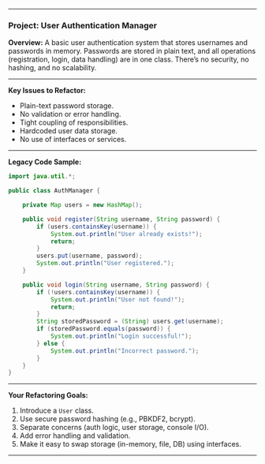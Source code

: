 
---

### **Project: User Authentication Manager**

**Overview:**
A basic user authentication system that stores usernames and passwords in memory. Passwords are stored in plain text, and all operations (registration, login, data handling) are in one class. There’s no security, no hashing, and no scalability.

---

**Key Issues to Refactor:**

* Plain-text password storage.
* No validation or error handling.
* Tight coupling of responsibilities.
* Hardcoded user data storage.
* No use of interfaces or services.

---

**Legacy Code Sample:**

```java
import java.util.*;

public class AuthManager {

    private Map users = new HashMap();

    public void register(String username, String password) {
        if (users.containsKey(username)) {
            System.out.println("User already exists!");
            return;
        }
        users.put(username, password);
        System.out.println("User registered.");
    }

    public void login(String username, String password) {
        if (!users.containsKey(username)) {
            System.out.println("User not found!");
            return;
        }
        String storedPassword = (String) users.get(username);
        if (storedPassword.equals(password)) {
            System.out.println("Login successful!");
        } else {
            System.out.println("Incorrect password.");
        }
    }
}
```

---

**Your Refactoring Goals:**

1. Introduce a `User` class.
2. Use secure password hashing (e.g., PBKDF2, bcrypt).
3. Separate concerns (auth logic, user storage, console I/O).
4. Add error handling and validation.
5. Make it easy to swap storage (in-memory, file, DB) using interfaces.

---